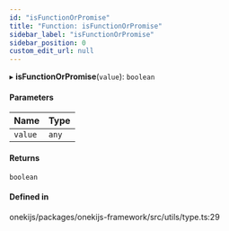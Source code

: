 ```yaml
---
id: "isFunctionOrPromise"
title: "Function: isFunctionOrPromise"
sidebar_label: "isFunctionOrPromise"
sidebar_position: 0
custom_edit_url: null
---
```


▸ **isFunctionOrPromise**(`value`): `boolean`

#### Parameters

| Name | Type |
| :------ | :------ |
| `value` | `any` |

#### Returns

`boolean`

#### Defined in

onekijs/packages/onekijs-framework/src/utils/type.ts:29
